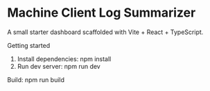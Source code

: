 # Machine Client Log Summarizer

A small starter dashboard scaffolded with Vite + React + TypeScript.

Getting started

1. Install dependencies: npm install
2. Run dev server: npm run dev

Build: npm run build

